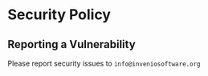 # Security Policy

## Reporting a Vulnerability

Please report security issues to `info@inveniosoftware.org`
